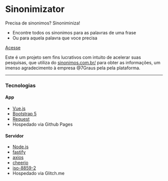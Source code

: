 # Sinonimizator
Precisa de sinonimos? Sinoniminiza!

- Encontre todos os sinonimos para as palavras de uma frase
- Ou para aquela palavra que voce precisa

[Acesse](https://schirrel.dev/sinonimizator/index.html)

Este é um projeto sem fins lucrativos com intuito de acelerar suas pesquisas, que utiliza do [sinonimos.com.br/](https://www.sinonimos.com.br/)  para obter as informações, um imenso agradecimento à empresa @7Graus pela pela plataforma.
____
### Tecnologias
#### App
- [Vue.js](https://github.com/vuejs/vue)
- [Bootstrap 5](https://github.com/twbs/bootstrap)
- [Request](https://github.com/schirrel/request)
- Hospedado via Github Pages

#### Servidor
- [Node.js](https://nodejs.org/en/)
- [fastify](https://github.com/fastify/fastify)
- [axios](https://github.com/axios/axios)
- [cheerio](https://github.com/cheeriojs/cheerio)
- [iso-8859-2](https://github.com/mathiasbynens/iso-8859-2)
- Hospedado via Glitch.me